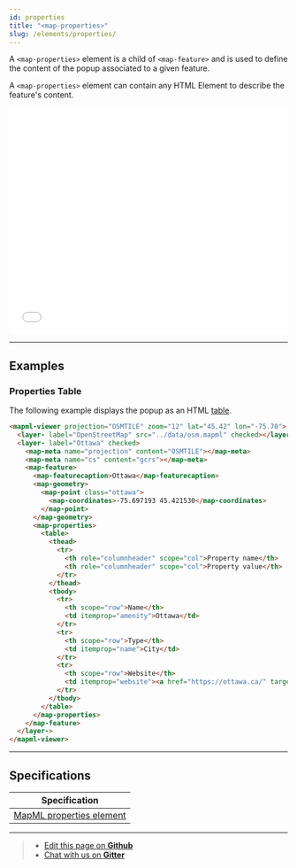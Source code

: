```yaml
---
id: properties
title: "<map-properties>"
slug: /elements/properties/
---
```

A `<map-properties>` element is a child of `<map-feature>` and is used to define the content of the popup associated to a given feature.

A `<map-properties>` element can contain any HTML Element to describe the feature's content. 

<iframe src="../../../demo/map-properties-demo/" title="MapML Demo" height="410" width="100%" scrolling="no" frameBorder="0"></iframe>

---

## Examples

### Properties Table

The following example displays the popup as an HTML [table](https://html.spec.whatwg.org/multipage/tables.html#the-table-element).

```html
<mapml-viewer projection="OSMTILE" zoom="12" lat="45.42" lon="-75.70">
  <layer- label="OpenStreetMap" src="../data/osm.mapml" checked></layer->
  <layer- label="Ottawa" checked>
    <map-meta name="projection" content="OSMTILE"></map-meta>
    <map-meta name="cs" content="gcrs"></map-meta>
    <map-feature>
      <map-featurecaption>Ottawa</map-featurecaption>
      <map-geometry>
        <map-point class="ottawa">
          <map-coordinates>-75.697193 45.421530</map-coordinates>
        </map-point>
      </map-geometry>
      <map-properties>
        <table>
          <thead>
            <tr>
              <th role="columnheader" scope="col">Property name</th>
              <th role="columnheader" scope="col">Property value</th>
            </tr>
          </thead>
          <tbody>
            <tr>
              <th scope="row">Name</th>
              <td itemprop="amenity">Ottawa</td>
            </tr>
            <tr>
              <th scope="row">Type</th>
              <td itemprop="name">City</td>
            </tr>
            <tr>
              <th scope="row">Website</th>
              <td itemprop="website"><a href="https://ottawa.ca/" target="_blank">Ottawa</a></td>
            </tr>
          </tbody>
        </table>
      </map-properties>
    </map-feature>
  </layer->
</mapml-viewer>
```

---

## Specifications

| Specification                                                |
|--------------------------------------------------------------|
| [MapML properties element](https://maps4html.org/MapML-Specification/spec/#the-properties-element-0) |

---

> - [Edit this page on **Github**](https://github.com/Maps4HTML/web-map-doc/edit/main/docs/elements/properties.md)
> - [Chat with us on **Gitter**](https://gitter.im/Maps4HTML/chat)